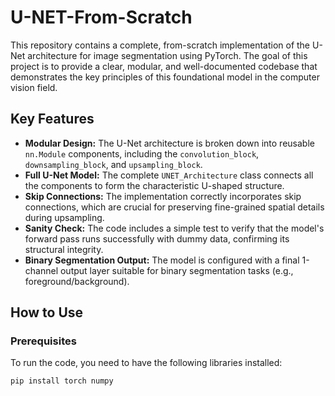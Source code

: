 # U-NET-From-Scratch

This repository contains a complete, from-scratch implementation of the U-Net architecture for image segmentation using PyTorch. The goal of this project is to provide a clear, modular, and well-documented codebase that demonstrates the key principles of this foundational model in the computer vision field.

## Key Features

* **Modular Design:** The U-Net architecture is broken down into reusable `nn.Module` components, including the `convolution_block`, `downsampling_block`, and `upsampling_block`.
* **Full U-Net Model:** The complete `UNET_Architecture` class connects all the components to form the characteristic U-shaped structure.
* **Skip Connections:** The implementation correctly incorporates skip connections, which are crucial for preserving fine-grained spatial details during upsampling.
* **Sanity Check:** The code includes a simple test to verify that the model's forward pass runs successfully with dummy data, confirming its structural integrity.
* **Binary Segmentation Output:** The model is configured with a final 1-channel output layer suitable for binary segmentation tasks (e.g., foreground/background).

## How to Use

### Prerequisites

To run the code, you need to have the following libraries installed:

```bash
pip install torch numpy
